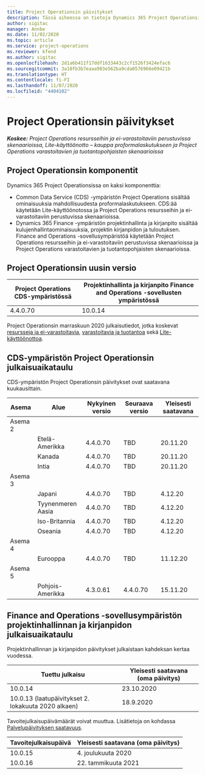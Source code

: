 ```yaml
---
title: Project Operationsin päivitykset
description: Tässä aiheessa on tietoja Dynamics 365 Project Operationsin julkaistuista versioista.
author: sigitac
manager: Annbe
ms.date: 11/02/2020
ms.topic: article
ms.service: project-operations
ms.reviewer: kfend
ms.author: sigitac
ms.openlocfilehash: 2d1a6b411f17ddf1633443c2cf1526f3424efac6
ms.sourcegitcommit: 3a10fb3b7eaaa983e562ba9cda0576966e09421b
ms.translationtype: HT
ms.contentlocale: fi-FI
ms.lasthandoff: 11/07/2020
ms.locfileid: "4404102"
---
```

# <a name="project-operations-updates"></a>Project Operationsin päivitykset

_**Koskee:** Project Operations resursseihin ja ei-varastoitaviin perustuvissa skenaarioissa, Lite-käyttöönotto – kauppa proformalaskutukseen ja Project Operations varastoitavien ja tuotantopohjaisten skenaarioissa_

## <a name="project-operations-components"></a>Project Operationsin komponentit

Dynamics 365 Project Operationsissa on kaksi komponenttia:

- Common Data Service (CDS) -ympäristön Project Operations sisältää ominaisuuksia mahdollisuudesta proformalaskutukseen. CDS:ää käytetään Lite-käyttöönotossa ja Project Operations resursseihin ja ei-varastoitaviin perustuvissa skenaarioissa.
- Dynamics 365 Finance -ympäristön projektinhallinta ja kirjanpito sisältää kulujenhallintaominaisuuksia, projektin kirjanpidon ja tuloutuksen. Finance and Operations -sovellusympäristöä käytetään Project Operations resursseihin ja ei-varastoitaviin perustuvissa skenaarioissa ja Project Operations varastoitavien ja tuotantopohjaisten skenaarioissa.

## <a name="project-operations-latest-version"></a>Project Operationsin uusin versio

| Project Operations CDS-ympäristössä | Projektinhallinta ja kirjanpito Finance and Operations -sovellusten ympäristössä |
| --- | --- |
| 4.4.0.70 | 10.0.14 |

Project Operationsin marraskuun 2020 julkaisutiedot, jotka koskevat [resursseja ja ei-varastoitavia](whats-new-nov-2020-resource-based.md), [varastoitavia ja tuotantoa](../prod-pma/whats-new/whats-new-nov-2020-production-based.md) sekä [Lite-käyttöönottoa](../pro/whats-new/whats-new-nov-2020-lite.md).

## <a name="release-schedule-for-project-operations-on-cds-environment"></a>CDS-ympäristön Project Operationsin julkaisuaikataulu

CDS-ympäristön Project Operationsin päivitykset ovat saatavana kuukausittain. 

| Asema   | Alue        | Nykyinen versio | Seuraava versio | Yleisesti saatavana |
|-----------|---------------|-----------------|--------------|---------------------|
| Asema 2 |   &nbsp;      |    &nbsp;       | &nbsp;       |      &nbsp;         |
|   &nbsp;  | Etelä-Amerikka |  4.4.0.70       | TBD     | 20.11.20           |
|    &nbsp; | Kanada        |  4.4.0.70       | TBD     | 20.11.20           |
|   &nbsp;  | Intia         |  4.4.0.70       | TBD     | 20.11.20           |
| Asema 3  |      &nbsp;   |     &nbsp;      |     &nbsp;   |      &nbsp;         |
|   &nbsp;  | Japani         |  4.4.0.70       | TBD     | 4.12.20           |
|   &nbsp;  | Tyynenmeren Aasia  |  4.4.0.70       | TBD     | 4.12.20           |
|   &nbsp;  | Iso-Britannia |  4.4.0.70       | TBD     | 4.12.20           |
|   &nbsp;  | Oseania       |  4.4.0.70       | TBD     | 4.12.20           |
| Asema 4 |     &nbsp;    |     &nbsp;      |     &nbsp;   |      &nbsp;         |
|   &nbsp;  | Eurooppa        |  4.4.0.70       | TBD     | 11.12.20           |
| Asema 5 |     &nbsp;    |     &nbsp;      |     &nbsp;   |      &nbsp;         |
|   &nbsp;  | Pohjois-Amerikka | 4.3.0.61        | 4.4.0.70     | 15.11.20           |

## <a name="release-schedule-for-project-management-and-accounting-in-the-finance-and-operations-apps-environment"></a>Finance and Operations -sovellusympäristön projektinhallinnan ja kirjanpidon julkaisuaikataulu

Projektinhallinnan ja kirjanpidon päivitykset julkaistaan kahdeksan kertaa vuodessa.

| Tuettu julkaisu | Yleisesti saatavana (oma päivitys) |
| --- | --- |
| 10.0.14 | 23.10.2020 |
| 10.0.13 (laatupäivitykset 2. lokakuuta 2020 alkaen) | 18.9.2020 |

Tavoitejulkaisupäivämäärät voivat muuttua. Lisätietoja on kohdassa [Palvelupäivityksen saatavuus](https://docs.microsoft.com/dynamics365/fin-ops-core/fin-ops/get-started/public-preview-releases?toc=/dynamics365/finance/toc.json).

| Tavoitejulkaisupäivä | Yleisesti saatavana (oma päivitys) |
| --- | --- |
| 10.0.15 | 4. joulukuuta 2020 |
| 10.0.16 | 22. tammikuuta 2021 |

